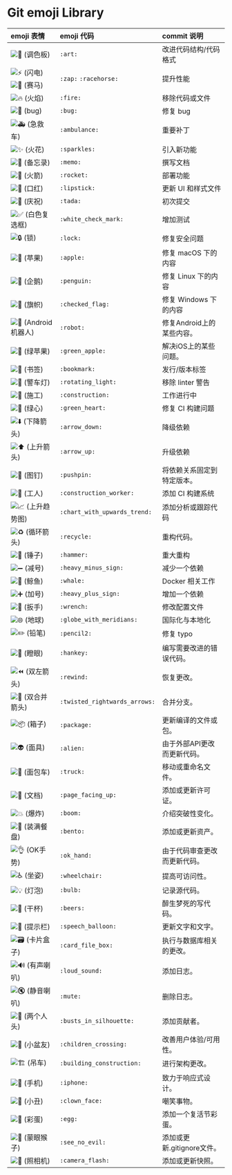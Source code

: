 # Git emoji Library

| emoji 表情                                                   | emoji 代码                    | commit 说明                  |
| :----------------------------------------------------------- | :---------------------------- | :--------------------------- |
| ![:art:](https://github.githubassets.com/images/icons/emoji/unicode/1f3a8.png) (调色板) | `:art:`                       | 改进代码结构/代码格式        |
| ![:zap:](https://github.githubassets.com/images/icons/emoji/unicode/26a1.png) (闪电) ![:racehorse:](https://github.githubassets.com/images/icons/emoji/unicode/1f40e.png) (赛马) | `:zap:` `:racehorse:`         | 提升性能                     |
| ![:fire:](https://github.githubassets.com/images/icons/emoji/unicode/1f525.png) (火焰) | `:fire:`                      | 移除代码或文件               |
| ![:bug:](https://github.githubassets.com/images/icons/emoji/unicode/1f41b.png) (bug) | `:bug:`                       | 修复 bug                     |
| ![:ambulance:](https://github.githubassets.com/images/icons/emoji/unicode/1f691.png) (急救车) | `:ambulance:`                 | 重要补丁                     |
| ![:sparkles:](https://github.githubassets.com/images/icons/emoji/unicode/2728.png) (火花) | `:sparkles:`                  | 引入新功能                   |
| ![:memo:](https://github.githubassets.com/images/icons/emoji/unicode/1f4dd.png) (备忘录) | `:memo:`                      | 撰写文档                     |
| ![:rocket:](https://github.githubassets.com/images/icons/emoji/unicode/1f680.png) (火箭) | `:rocket:`                    | 部署功能                     |
| ![:lipstick:](https://github.githubassets.com/images/icons/emoji/unicode/1f484.png) (口红) | `:lipstick:`                  | 更新 UI 和样式文件           |
| ![:tada:](https://github.githubassets.com/images/icons/emoji/unicode/1f389.png) (庆祝) | `:tada:`                      | 初次提交                     |
| ![:white_check_mark:](https://github.githubassets.com/images/icons/emoji/unicode/2705.png) (白色复选框) | `:white_check_mark:`          | 增加测试                     |
| ![:lock:](https://github.githubassets.com/images/icons/emoji/unicode/1f512.png) (锁) | `:lock:`                      | 修复安全问题                 |
| ![:apple:](https://github.githubassets.com/images/icons/emoji/unicode/1f34e.png) (苹果) | `:apple:`                     | 修复 macOS 下的内容          |
| ![:penguin:](https://github.githubassets.com/images/icons/emoji/unicode/1f427.png) (企鹅) | `:penguin:`                   | 修复 Linux 下的内容          |
| ![:checkered_flag:](https://github.githubassets.com/images/icons/emoji/unicode/1f3c1.png) (旗帜) | `:checked_flag:`              | 修复 Windows 下的内容        |
| ![:robot:](https://github.githubassets.com/images/icons/emoji/unicode/1f916.png) (Android机器人) | `:robot:`                     | 修复Android上的某些内容。    |
| ![:green_apple:](https://github.githubassets.com/images/icons/emoji/unicode/1f34f.png) (绿苹果) | `:green_apple:`               | 解决iOS上的某些问题。        |
| ![:bookmark:](https://github.githubassets.com/images/icons/emoji/unicode/1f516.png) (书签) | `:bookmark:`                  | 发行/版本标签                |
| ![:rotating_light:](https://github.githubassets.com/images/icons/emoji/unicode/1f6a8.png) (警车灯) | `:rotating_light:`            | 移除 linter 警告             |
| ![:construction:](https://github.githubassets.com/images/icons/emoji/unicode/1f6a7.png) (施工) | `:construction:`              | 工作进行中                   |
| ![:green_heart:](https://github.githubassets.com/images/icons/emoji/unicode/1f49a.png) (绿心) | `:green_heart:`               | 修复 CI 构建问题             |
| ![:arrow_down:](https://github.githubassets.com/images/icons/emoji/unicode/2b07.png) (下降箭头) | `:arrow_down:`                | 降级依赖                     |
| ![:arrow_up:](https://github.githubassets.com/images/icons/emoji/unicode/2b06.png) (上升箭头) | `:arrow_up:`                  | 升级依赖                     |
| ![:pushpin:](https://github.githubassets.com/images/icons/emoji/unicode/1f4cc.png) (图钉) | `:pushpin:`                   | 将依赖关系固定到特定版本。   |
| ![:construction_worker:](https://github.githubassets.com/images/icons/emoji/unicode/1f477.png) (工人) | `:construction_worker:`       | 添加 CI 构建系统             |
| ![:chart_with_upwards_trend:](https://github.githubassets.com/images/icons/emoji/unicode/1f4c8.png) (上升趋势图) | `:chart_with_upwards_trend:`  | 添加分析或跟踪代码           |
| ![:recycle:](https://github.githubassets.com/images/icons/emoji/unicode/267b.png) (循环箭头) | `:recycle:`                   | 重构代码。                   |
| ![:hammer:](https://github.githubassets.com/images/icons/emoji/unicode/1f528.png) (锤子) | `:hammer:`                    | 重大重构                     |
| ![:heavy_minus_sign:](https://github.githubassets.com/images/icons/emoji/unicode/2796.png) (减号) | `:heavy_minus_sign:`          | 减少一个依赖                 |
| ![:whale:](https://github.githubassets.com/images/icons/emoji/unicode/1f433.png) (鲸鱼) | `:whale:`                     | Docker 相关工作              |
| ![:heavy_plus_sign:](https://github.githubassets.com/images/icons/emoji/unicode/2795.png) (加号) | `:heavy_plus_sign:`           | 增加一个依赖                 |
| ![:wrench:](https://github.githubassets.com/images/icons/emoji/unicode/1f527.png) (扳手) | `:wrench:`                    | 修改配置文件                 |
| ![:globe_with_meridians:](https://github.githubassets.com/images/icons/emoji/unicode/1f310.png) (地球) | `:globe_with_meridians:`      | 国际化与本地化               |
| ![:pencil2:](https://github.githubassets.com/images/icons/emoji/unicode/270f.png) (铅笔) | `:pencil2:`                   | 修复 typo                    |
| ![:hankey:](https://github.githubassets.com/images/icons/emoji/unicode/1f4a9.png) (瞪眼) | `:hankey:`                    | 编写需要改进的错误代码。     |
| ![:rewind:](https://github.githubassets.com/images/icons/emoji/unicode/23ea.png) (双左箭头) | `:rewind:`                    | 恢复更改。                   |
| ![:twisted_rightwards_arrows:](https://github.githubassets.com/images/icons/emoji/unicode/1f500.png) (双合并箭头) | `:twisted_rightwards_arrows:` | 合并分支。                   |
| ![:package:](https://github.githubassets.com/images/icons/emoji/unicode/1f4e6.png) (箱子) | `:package:`                   | 更新编译的文件或包。         |
| ![:alien:](https://github.githubassets.com/images/icons/emoji/unicode/1f47d.png) (面具) | `:alien:`                     | 由于外部API更改而更新代码。  |
| ![:truck:](https://github.githubassets.com/images/icons/emoji/unicode/1f69a.png) (面包车) | `:truck:`                     | 移动或重命名文件。           |
| ![:page_facing_up:](https://github.githubassets.com/images/icons/emoji/unicode/1f4c4.png) (文档) | `:page_facing_up:`            | 添加或更新许可证。           |
| ![:boom:](https://github.githubassets.com/images/icons/emoji/unicode/1f4a5.png) (爆炸) | `:boom:`                      | 介绍突破性变化。             |
| ![:bento:](https://github.githubassets.com/images/icons/emoji/unicode/1f371.png) (装满餐盘) | `:bento:`                     | 添加或更新资产。             |
| ![:ok_hand:](https://github.githubassets.com/images/icons/emoji/unicode/1f44c.png) (OK手势) | `:ok_hand:`                   | 由于代码审查更改而更新代码。 |
| ![:wheelchair:](https://github.githubassets.com/images/icons/emoji/unicode/267f.png) (坐姿) | `:wheelchair:`                | 提高可访问性。               |
| ![:bulb:](https://github.githubassets.com/images/icons/emoji/unicode/1f4a1.png) (灯泡) | `:bulb:`                      | 记录源代码。                 |
| ![:beers:](https://github.githubassets.com/images/icons/emoji/unicode/1f37b.png) (干杯) | `:beers:`                     | 醉生梦死的写代码。           |
| ![:speech_balloon:](https://github.githubassets.com/images/icons/emoji/unicode/1f4ac.png) (提示栏) | `:speech_balloon:`            | 更新文字和文字。             |
| ![:card_file_box:](https://github.githubassets.com/images/icons/emoji/unicode/1f5c3.png) (卡片盒子) | `:card_file_box:`             | 执行与数据库相关的更改。     |
| ![:loud_sound:](https://github.githubassets.com/images/icons/emoji/unicode/1f50a.png) (有声喇叭) | `:loud_sound:`                | 添加日志。                   |
| ![:mute:](https://github.githubassets.com/images/icons/emoji/unicode/1f507.png) (静音喇叭) | `:mute:`                      | 删除日志。                   |
| ![:busts_in_silhouette:](https://github.githubassets.com/images/icons/emoji/unicode/1f465.png) (两个人头) | `:busts_in_silhouette:`       | 添加贡献者。                 |
| ![:children_crossing:](https://github.githubassets.com/images/icons/emoji/unicode/1f6b8.png) (小盆友) | `:children_crossing:`         | 改善用户体验/可用性。        |
| ![:building_construction:](https://github.githubassets.com/images/icons/emoji/unicode/1f3d7.png) (吊车) | `:building_construction:`     | 进行架构更改。               |
| ![:iphone:](https://github.githubassets.com/images/icons/emoji/unicode/1f4f1.png) (手机) | `:iphone:`                    | 致力于响应式设计。           |
| ![:clown_face:](https://github.githubassets.com/images/icons/emoji/unicode/1f921.png) (小丑) | `:clown_face:`                | 嘲笑事物。                   |
| ![:egg:](https://github.githubassets.com/images/icons/emoji/unicode/1f95a.png) (彩蛋) | `:egg:`                       | 添加一个复活节彩蛋。         |
| ![:see_no_evil:](https://github.githubassets.com/images/icons/emoji/unicode/1f648.png) (蒙眼猴子) | `:see_no_evil:`               | 添加或更新.gitignore文件。   |
| ![:camera_flash:](https://github.githubassets.com/images/icons/emoji/unicode/1f4f8.png) (照相机) | `:camera_flash:`              | 添加或更新快照。             |